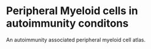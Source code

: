 # Peripheral Myeloid cells in autoimmunity conditons
An autoimmunity associated peripheral myeloid cell atlas. 

